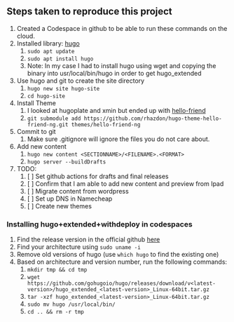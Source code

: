 ## Steps taken to reproduce this project

1. Created a Codespace in github to be able to run these commands on the cloud.
2. Installed library: [hugo](https://gohugo.io/installation/linux/)
   1. `sudo apt update`
   2. `sudo apt install hugo`
   3. Note: In my case I had to install hugo using wget and copying the binary into usr/local/bin/hugo in order to get hugo_extended
3. Use hugo and git to create the site directory
   1. `hugo new site hugo-site`
   2. `cd hugo-site`
4. Install Theme
   1. I looked at hugoplate and xmin but ended up with [hello-friend](https://themes.gohugo.io/themes/hugo-theme-hello-friend-ng/)
   2. `git submodule add https://github.com/rhazdon/hugo-theme-hello-friend-ng.git themes/hello-friend-ng`
6. Commit to git
   1. Make sure .gitignore will ignore the files you do not care about.
7. Add new content
   1. `hugo new content <SECTIONNAME>/<FILENAME>.<FORMAT>`
   2. `hugo server --buildDrafts`
8. TODO:
   1. [ ] Set github actions for drafts and final releases
   2. [ ] Confirm that I am able to add new content and preview from Ipad
   3. [ ] Migrate content from wordpress
   4. [ ] Set up DNS in Namecheap
   5. [ ] Create new themes

### Installing hugo+extended+withdeploy in codespaces
1. Find the release version in the official github [here](https://github.com/gohugoio/hugo/releases)
2. Find your architecture using `sudo uname -i`
3. Remove old versions of hugo (use `which hugo` to find the existing one)
4. Based on architecture and version number, run the following commands:
   1. `mkdir tmp && cd tmp`
   2. `wget https://github.com/gohugoio/hugo/releases/download/v<latest-version>/hugo_extended_<latest-version>_Linux-64bit.tar.gz`
   3. `tar -xzf hugo_extended_<latest-version>_Linux-64bit.tar.gz`
   4. `sudo mv hugo /usr/local/bin/`
   5. `cd .. && rm -r tmp`
